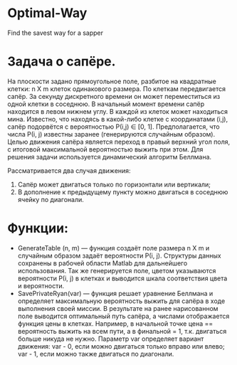 # Optimal-Way
Find the savest way for a sapper

# Задача о сапёре. 
На плоскости задано прямоугольное поле, разбитое на квадратные клетки: n Х m клеток одинакового размера. По клеткам передвигается сапёр. За секунду дискретного времени он может переместиться из одной клетки в соседнюю. В начальный момент времени сапёр находится в левом нижнем углу. В каждой из клеток может находиться мина. Известно, что находясь в какой-либо клетке с координатами (i,j), сапёр подорвётся с вероятностью Р(i,j) ∈ [0, 1]. Предполагается, что числа Р(i, j) известны заранее (генерируются случайным образом). Целью движения сапёра является переход в правый верхний угол поля, с итоговой максимальной вероятностью выжить при этом.
Для решения задачи используется динамический алгоритм Беллмана. 

Рассматривается два случая движения:
1) Сапёр может двигаться только по горизонтали или вертикали; 
2) В дополнение к предыдущему пункту можно двигаться в соседнюю ячейку по диагонали.

# Функции:
- GenerateTable (n, m) — функция создаёт поле размера n Х m и случайным образом задаёт вероятности Р(i, j). Структуры данных сохранены в рабочей области Matlab для дальнейшего использования. Так же генерируется поле, цветом указываются вероятности Р(i, j) в клетках и выводится шкала соответствия цвета и вероятности.
- SavePrivateRyan(var) — функция решает уравнение Беллмана и определяет максимальную вероятность выжить для сапёра в ходе выполнения своей миссии. В результате на ранее нарисованном поле выводится оптимальный путь сапёра, а числами отображается функция цены в клетках. Например, в начальной точке цена == вероятность выжить на всем пути, а в финальной = 1, т.к. двигаться больше никуда не нужно. Параметр var определяет вариант движения: var  - 0, если можно двигаться только вправо или влево; var - 1, если можно также двигаться по диагонали.
